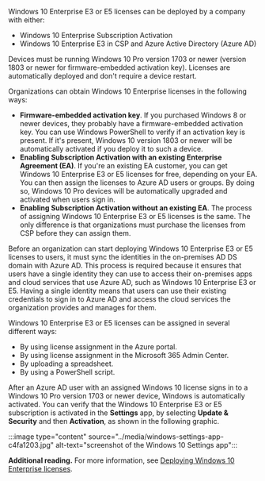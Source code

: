 Windows 10 Enterprise E3 or E5 licenses can be deployed by a company with either:

 -  Windows 10 Enterprise Subscription Activation
 -  Windows 10 Enterprise E3 in CSP and Azure Active Directory (Azure AD)

Devices must be running Windows 10 Pro version 1703 or newer (version 1803 or newer for firmware-embedded activation key). Licenses are automatically deployed and don't require a device restart.

Organizations can obtain Windows 10 Enterprise licenses in the following ways:

 -  **Firmware-embedded activation key**. If you purchased Windows 8 or newer devices, they probably have a firmware-embedded activation key. You can use Windows PowerShell to verify if an activation key is present. If it's present, Windows 10 version 1803 or newer will be automatically activated if you deploy it to such a device.
 -  **Enabling Subscription Activation with an existing Enterprise Agreement (EA)**. If you're an existing EA customer, you can get Windows 10 Enterprise E3 or E5 licenses for free, depending on your EA. You can then assign the licenses to Azure AD users or groups. By doing so, Windows 10 Pro devices will be automatically upgraded and activated when users sign in.
 -  **Enabling Subscription Activation without an existing EA**. The process of assigning Windows 10 Enterprise E3 or E5 licenses is the same. The only difference is that organizations must purchase the licenses from CSP before they can assign them.

Before an organization can start deploying Windows 10 Enterprise E3 or E5 licenses to users, it must sync the identities in the on-premises AD DS domain with Azure AD. This process is required because it ensures that users have a single identity they can use to access their on-premises apps and cloud services that use Azure AD, such as Windows 10 Enterprise E3 or E5. Having a single identity means that users can use their existing credentials to sign in to Azure AD and access the cloud services the organization provides and manages for them.

Windows 10 Enterprise E3 or E5 licenses can be assigned in several different ways:

 -  By using license assignment in the Azure portal.
 -  By using license assignment in the Microsoft 365 Admin Center.
 -  By uploading a spreadsheet.
 -  By using a PowerShell script.

After an Azure AD user with an assigned Windows 10 license signs in to a Windows 10 Pro version 1703 or newer device, Windows is automatically activated. You can verify that the Windows 10 Enterprise E3 or E5 subscription is activated in the **Settings** app, by selecting **Update &amp; Security** and then **Activation**, as shown in the following graphic.

:::image type="content" source="../media/windows-settings-app-c4fa1203.jpg" alt-text="screenshot of the Windows 10 Settings app":::


**Additional reading.** For more information, see [Deploying Windows 10 Enterprise licenses](https://docs.microsoft.com/windows/deployment/deploy-enterprise-licenses#win-10-activated-subscription-active?azure-portal=true).
